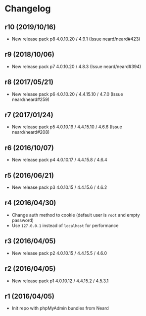 # Changelog

## r10 (2019/10/16)

* New release pack p8 4.0.10.20 / 4.9.1 (Issue neard/neard#423)

## r9 (2018/10/06)

* New release pack p7 4.0.10.20 / 4.8.3 (Issue neard/neard#394)

## r8 (2017/05/21)

* New release pack p6 4.0.10.20 / 4.4.15.10 / 4.7.0 (Issue neard/neard#259)

## r7 (2017/01/24)

* New release pack p5 4.0.10.19 / 4.4.15.10 / 4.6.6 (Issue neard/neard#208)

## r6 (2016/10/07)

* New release pack p4 4.0.10.17 / 4.4.15.8 / 4.6.4

## r5 (2016/06/21)

* New release pack p3 4.0.10.15 / 4.4.15.6 / 4.6.2

## r4 (2016/04/30)

* Change auth method to cookie (default user is `root` and empty password)
* Use `127.0.0.1` instead of `localhost` for performance

## r3 (2016/04/05)

* New release pack p2 4.0.10.15 / 4.4.15.5 / 4.6.0

## r2 (2016/04/05)

* New release pack p1 4.0.10.12 / 4.4.15.2 / 4.5.3.1

## r1 (2016/04/05)

* Init repo with phpMyAdmin bundles from Neard
